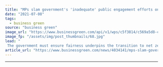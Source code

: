 ```yaml
---
title: "MPs slam government's 'inadequate' public engagement efforts on net zero"
date: "2021-07-08"
tags: 
  - business green
source: "business green"
image_url: "https://www.businessgreen.com/api/v1/wps/c5f3814/c569a5d8-ccde-4997-936c-c1b9c87f60f6/6/houses-of-parliament-aerial-185x114.jpg"
image_fp: "/assets/img/post_thumbnails/68.jpg"
lead: "
 The government must ensure fairness underpins the transition to net zero, MPs on the BEIS Committee warn ..."
article_url: "https://www.businessgreen.com/news/4034141/mps-slam-government-inadequate-public-engagement-efforts-net-zero"
---
```


---
